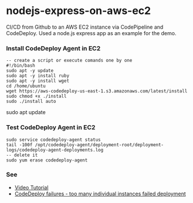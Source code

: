# nodejs-express-on-aws-ec2

CI/CD from Github to an AWS EC2 instance via CodePipeline and CodeDeploy.
Used a node.js express app as an example for the demo.  

### Install CodeDeploy Agent in EC2
    -- create a script or execute comands one by one
    #!/bin/bash
    sudo apt -y update
    sudo apt -y install ruby
    sudo apt -y install wget
    cd /home/ubuntu
    wget https://aws-codedeploy-us-east-1.s3.amazonaws.com/latest/install
    sudo chmod +x ./install
    sudo ./install auto

sudo apt update 

### Test CodeDeploy Agent in EC2
    sudo service codedeploy-agent status
    tail -100f /opt/codedeploy-agent/deployment-root/deployment-logs/codedeploy-agent-deployments.log
    -- delete it
    sudo yum erase codedeploy-agent





### See

- [Video Tutorial](https://www.youtube.com/watch?v=Buh3GjHPmjo)
- [CodeDeploy failures - too many individual instances failed deployment](https://www.youtube.com/watch?v=sXZVkOH6hrA)  